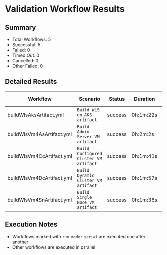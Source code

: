 # Validation Workflow Results

## Summary
- Total Workflows: 5
- Successful: 5
- Failed: 0
- Timed Out: 0
- Cancelled: 0
- Other Failed: 0

## Detailed Results

| Workflow | Scenario | Status | Duration | Run URL |
|----------|----------|---------|-----------|----------|
| buildWlsAksArtifact.yml | `Build WLS on AKS artifact` | success | 0h:1m:22s | [View Run](https://github.com/azure-javaee/weblogic-azure/actions/runs/17391999296) |
| buildWlsVm4AsArtifact.yml | `Build Admin Server VM artifact` | success | 0h:2m:2s | [View Run](https://github.com/azure-javaee/weblogic-azure/actions/runs/17392000741) |
| buildWlsVm4CcArtifact.yml | `Build Configured Cluster VM artifact` | success | 0h:1m:41s | [View Run](https://github.com/azure-javaee/weblogic-azure/actions/runs/17392002032) |
| buildWlsVm4DcArtifact.yml | `Build Dynamic Cluster VM artifact` | success | 0h:1m:57s | [View Run](https://github.com/azure-javaee/weblogic-azure/actions/runs/17392003392) |
| buildWlsVm4SnArtifact.yml | `Build Single Node VM artifact` | success | 0h:1m:36s | [View Run](https://github.com/azure-javaee/weblogic-azure/actions/runs/17392004867) |


## Execution Notes
- Workflows marked with `run_mode: serial` are executed one after another
- Other workflows are executed in parallel
